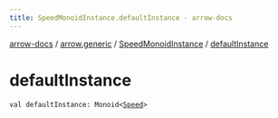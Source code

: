 ```yaml
---
title: SpeedMonoidInstance.defaultInstance - arrow-docs
---
```


[arrow-docs](../../index.html) / [arrow.generic](../index.html) / [SpeedMonoidInstance](index.html) / [defaultInstance](./default-instance.html)

# defaultInstance

`val defaultInstance: Monoid<`[`Speed`](../-speed/index.html)`>`